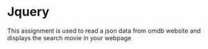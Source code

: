 # Jquery
This assignment is used to read a json data from omdb website and displays the search movie in your webpage
